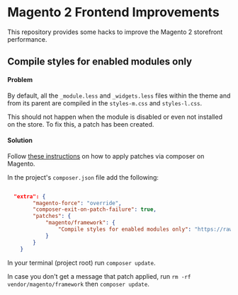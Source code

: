 # Magento 2 Frontend Improvements

This repository provides some hacks to improve the Magento 2 storefront performance.

## Compile styles for enabled modules only

#### Problem

By default, all the `_module.less` and `_widgets.less` files within the theme and from its parent are compiled in the `styles-m.css` and `styles-l.css`.

This should not happen when the module is disabled or even not installed on the store. To fix this, a patch has been created.

#### Solution

Follow [these instructions](https://devdocs.magento.com/guides/v2.4/comp-mgr/patching/composer.html) on how to apply patches via composer on Magento.

In the project's `composer.json` file add the following:

```json

  "extra": {
        "magento-force": "override",
        "composer-exit-on-patch-failure": true,
        "patches": {
            "magento/framework": {
                "Compile styles for enabled modules only": "https://raw.githubusercontent.com/vasilii-b/magento2-frontend-improvements/master/patches/composer/magento-framework/import-styles-for-enabled-modules-only.patch"
            }
        }
    }
```

In your terminal (project root) run `composer update`.

In case you don't get a message that patch applied, run `rm -rf vendor/magento/framework` then `composer update`.
